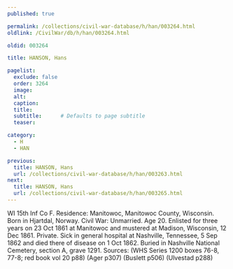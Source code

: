 ```yaml
---
published: true

permalink: /collections/civil-war-database/h/han/003264.html
oldlink: /CivilWar/db/h/han/003264.html

oldid: 003264

title: HANSON, Hans

pagelist:
  exclude: false
  order: 3264
  image: 
  alt:
  caption:
  title:
  subtitle:      # Defaults to page subtitle
  teaser:

category: 
  - H 
  - HAN

previous:
  title: HANSON, Hans
  url: /collections/civil-war-database/h/han/003263.html  
next:
  title: HANSON, Hans
  url: /collections/civil-war-database/h/han/003265.html   
---
```

WI 15th Inf Co F. Residence: Manitowoc, Manitowoc County, Wisconsin. Born in Hjartdal, Norway. Civil War: Unmarried. Age 20. Enlisted for three years on 23 Oct 1861 at Manitowoc and mustered at Madison, Wisconsin, 12 Dec 1861. Private. Sick in general hospital at Nashville, Tennessee, 5 Sep 1862 and died there of disease on 1 Oct 1862. Buried in Nashville National Cemetery, section A, grave 1291. Sources: (WHS Series 1200 boxes 76-8, 77-8; red book vol 20 p88) (Ager p307) (Buslett p506) (Ulvestad p288)